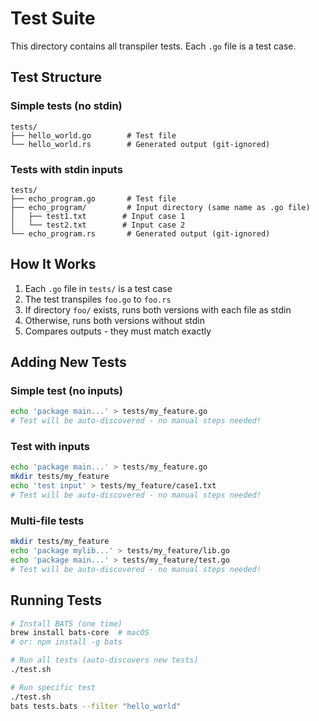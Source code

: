 # Test Suite

This directory contains all transpiler tests. Each `.go` file is a test case.

## Test Structure

### Simple tests (no stdin)

```
tests/
├── hello_world.go        # Test file
└── hello_world.rs        # Generated output (git-ignored)
```

### Tests with stdin inputs

```
tests/
├── echo_program.go       # Test file
├── echo_program/         # Input directory (same name as .go file)
│   ├── test1.txt        # Input case 1
│   └── test2.txt        # Input case 2
└── echo_program.rs       # Generated output (git-ignored)
```

## How It Works

1. Each `.go` file in `tests/` is a test case
2. The test transpiles `foo.go` to `foo.rs`
3. If directory `foo/` exists, runs both versions with each file as stdin
4. Otherwise, runs both versions without stdin
5. Compares outputs - they must match exactly

## Adding New Tests

### Simple test (no inputs)

```bash
echo 'package main...' > tests/my_feature.go
# Test will be auto-discovered - no manual steps needed!
```

### Test with inputs

```bash
echo 'package main...' > tests/my_feature.go
mkdir tests/my_feature
echo 'test input' > tests/my_feature/case1.txt
# Test will be auto-discovered - no manual steps needed!
```

### Multi-file tests

```bash
mkdir tests/my_feature
echo 'package mylib...' > tests/my_feature/lib.go
echo 'package main...' > tests/my_feature/test.go
# Test will be auto-discovered - no manual steps needed!
```

## Running Tests

```bash
# Install BATS (one time)
brew install bats-core  # macOS
# or: npm install -g bats

# Run all tests (auto-discovers new tests)
./test.sh

# Run specific test
./test.sh
bats tests.bats --filter "hello_world"
```
